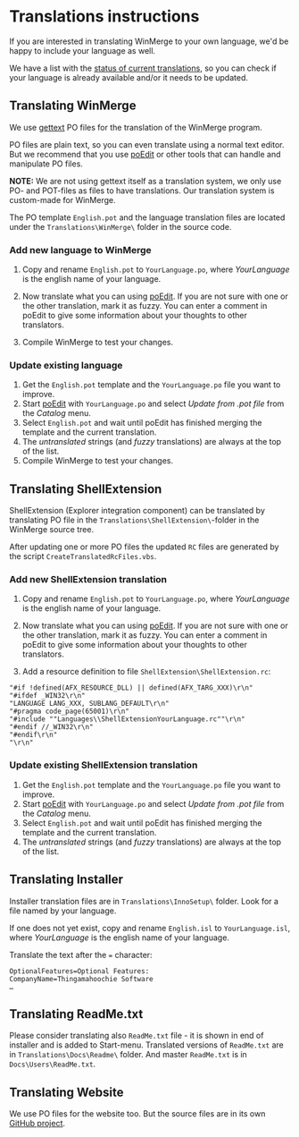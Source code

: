 # Translations instructions

If you are interested in translating WinMerge to your own language, we'd be happy to include your language as well.

We have a list with the [status of current translations](https://winmerge.org/translations/), so you can check if your language is already available and/or it needs to be updated.

## Translating WinMerge

We use [gettext](https://en.wikipedia.org/wiki/Gettext) PO files for the translation of the WinMerge program.

PO files are plain text, so you can even translate using a normal text editor. But we recommend that you use [poEdit](https://poedit.net/) or other tools that can handle and manipulate PO files.

**NOTE:** We are not using gettext itself as a translation system, we only use PO- and POT-files as files to have translations. Our translation system is custom-made for WinMerge.

The PO template `English.pot` and the language translation files are located under the `Translations\WinMerge\` folder in the source code.

### Add new language to WinMerge

 1. Copy and rename `English.pot` to `YourLanguage.po`, where *YourLanguage* is the english name of your language.

 2. Now translate what you can using [poEdit](https://poedit.net/). If you are not sure with one or the other translation, mark it as fuzzy. You can enter a comment in poEdit to give some information about your thoughts to other translators.

 3. Compile WinMerge to test your changes.

### Update existing language

 1. Get the `English.pot` template and the `YourLanguage.po` file you want to improve.
 2. Start [poEdit](https://poedit.net/) with `YourLanguage.po` and select *Update from .pot file* from the *Catalog* menu.
 3. Select `English.pot` and wait until poEdit has finished merging the template and the current translation.
 4. The *untranslated* strings (and *fuzzy* translations) are always at the top of the list.
 5. Compile WinMerge to test your changes.

## Translating ShellExtension

ShellExtension (Explorer integration component) can be translated by translating PO file in the `Translations\ShellExtension\`-folder in the WinMerge source tree.

After updating one or more PO files the updated `RC` files are generated by the script `CreateTranslatedRcFiles.vbs`.

### Add new ShellExtension translation

 1. Copy and rename `English.pot` to `YourLanguage.po`, where *YourLanguage* is the english name of your language.

 2. Now translate what you can using [poEdit](https://poedit.net/). If you are not sure with one or the other translation, mark it as fuzzy. You can enter a comment in poEdit to give some information about your thoughts to other translators.

 3. Add a resource definition to file `ShellExtension\ShellExtension.rc`: 

```
"#if !defined(AFX_RESOURCE_DLL) || defined(AFX_TARG_XXX)\r\n"
"#ifdef _WIN32\r\n"
"LANGUAGE LANG_XXX, SUBLANG_DEFAULT\r\n"
"#pragma code_page(65001)\r\n"
"#include ""Languages\\ShellExtensionYourLanguage.rc""\r\n"
"#endif //_WIN32\r\n"
"#endif\r\n"
"\r\n"
```

### Update existing ShellExtension translation

 1. Get the `English.pot` template and the `YourLanguage.po` file you want to improve.
 2. Start [poEdit](https://poedit.net/) with `YourLanguage.po` and select *Update from .pot file* from the *Catalog* menu.
 3. Select `English.pot` and wait until poEdit has finished merging the template and the current translation.
 4. The *untranslated* strings (and *fuzzy* translations) are always at the top of the list.

## Translating Installer

Installer translation files are in `Translations\InnoSetup\` folder. Look for a file named by your language.

If one does not yet exist, copy and rename `English.isl` to `YourLanguage.isl`, where *YourLanguage* is the english name of your language.

Translate the text after the `=` character:

```
OptionalFeatures=Optional Features:
CompanyName=Thingamahoochie Software
…
```

## Translating ReadMe.txt

Please consider translating also `ReadMe.txt` file - it is shown in end of installer and is added to Start-menu. Translated versions of `ReadMe.txt` are in `Translations\Docs\Readme\` folder. And master `ReadMe.txt` is in `Docs\Users\ReadMe.txt`.

## Translating Website

We use PO files for the website too. But the source files are in its own [GitHub project](https://github.com/WinMerge/website/).
